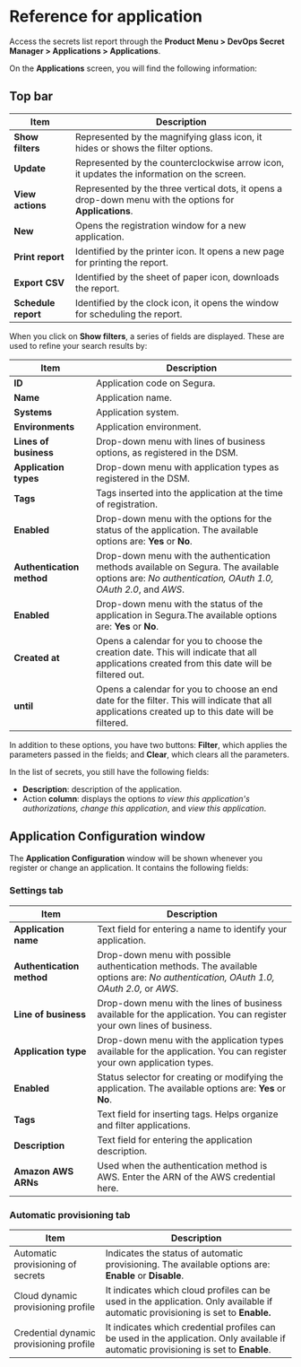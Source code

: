# Reference for application

Access the secrets list report through the **Product Menu > DevOps Secret Manager > Applications > Applications**.

On the **Applications** screen, you will find the following information:

## Top bar

| Item                   | Description                                                                                          |
| ---------------------- | ---------------------------------------------------------------------------------------------------- |
| **Show filters** | Represented by the magnifying glass icon, it hides or shows the filter options.                      |
| **Update**       | Represented by the counterclockwise arrow icon, it updates the information on the screen.            |
| **View actions** | Represented by the three vertical dots, it opens a drop-down menu with the options for **Applications**. |
| **New**          | Opens the registration window for a new application.                                                          |
| **Print report**      | Identified by the printer icon. It opens a new page for printing the report.                         |
| **Export CSV**        | Identified by the sheet of paper icon, downloads the report.                                         |
| **Schedule report**   | Identified by the clock icon, it opens the window for scheduling the report.                          |

When you click on **Show filters**, a series of fields are displayed. These are used to refine your search results by:

| Item                            | Description                                                                                                                                                  |
| ------------------------------- | ------------------------------------------------------------------------------------------------------------------------------------------------------------ |
| **ID**                    | Application code on Segura.                                                                                                                             |
| **Name**                  | Application name.                                                                                                                                            |
| **Systems**               | Application system.                                                                                                                                          |
| **Environments**          | Application environment.                                                                                                                                     |
| **Lines of business**     | Drop-down menu with lines of business options, as registered in the DSM.                                                                                     |
| **Application types**     | Drop-down menu with application types as registered in the DSM.                                                                                              |
| **Tags**                  | Tags inserted into the application at the time of registration.                                                                                              |
| **Enabled**               | Drop-down menu with the options for the status of the application. The available options are: **Yes** or **No**.                                  |
| **Authentication method** | Drop-down menu with the authentication methods available on Segura. The available options are: *No authentication, OAuth 1.0, OAuth 2.0*, and *AWS*. |
| **Enabled**               | Drop-down menu with the status of the application in Segura.The available options are: **Yes** or **No**.                                             |
| **Created at**            | Opens a calendar for you to choose the creation date. This will indicate that all applications created from this date will be filtered out.                  |
| **until**                 | Opens a calendar for you to choose an end date for the filter. This will indicate that all applications created up to this date will be filtered.            |

In addition to these options, you have two buttons: **Filter**, which applies the parameters passed in the fields; and **Clear**, which clears all the parameters.

In the list of secrets, you still have the following fields:

* **Description**: description of the application.
* Action **column**: displays the options *to view this application's authorizations, change this application*, and *view this application*.

## Application Configuration window

The **Application Configuration** window will be shown whenever you register or change an application. It contains the following fields:

### Settings tab

| Item                            | Description                                                                                                                               |
| ------------------------------- | ----------------------------------------------------------------------------------------------------------------------------------------- |
| **Application name**      | Text field for entering a name to identify your application.                                                                              |
| **Authentication method** | Drop-down menu with possible authentication methods. The available options are: *No authentication, OAuth 1.0, OAuth 2.0,* or *AWS*. |
| **Line of business**      | Drop-down menu with the lines of business available for the application. You can register your own lines of business.                     |
| **Application type**      | Drop-down menu with the application types available for the application. You can register your own application types.                     |
| **Enabled**               | Status selector for creating or modifying the application. The available options are: **Yes** or **No**.                       |
| **Tags**                  | Text field for inserting tags. Helps organize and filter applications.                                                                    |
| **Description**           | Text field for entering the application description.                                                                                      |
| **Amazon AWS ARNs**       | Used when the authentication method is AWS. Enter the ARN of the AWS credential here.                                                     |

### Automatic provisioning tab

| Item                                    | Description                                                                                                                            |
| --------------------------------------- | -------------------------------------------------------------------------------------------------------------------------------------- |
| Automatic provisioning of secrets       | Indicates the status of automatic provisioning. The available options are: **Enable** or **Disable**.                       |
| Cloud dynamic  provisioning profile     | It indicates which cloud profiles can be used in the application. Only available if automatic provisioning is set to **Enable.**  |
| Credential dynamic provisioning profile | It indicates which credential profiles can be used in the application. Only available if automatic provisioning is set to **Enable**. |